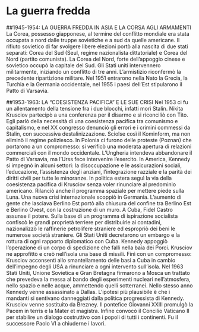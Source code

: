 # La guerra fredda

##1945-1954: LA GUERRA FREDDA IN ASIA E LA CORSA AGLI ARMAMENTI
La Corea, possesso giapponese, al termine del conflitto mondiale era stata occupata a nord dalle truppe sovietiche e a sud da quelle americane. Il rifiuto sovietico di far svolgere libere elezioni portò alla nascita di due stati separati: Corea del Sud (Seul, regime nazionalista dittatoriale) e Corea del Nord (partito comunista). La Corea del Nord, forte dell’appoggio cinese e sovietico occupò la capitale del Sud. Gli Stati uniti intervennero militarmente, iniziando un conflitto di tre anni. L’armistizio riconfermò la precedente ripartizione militare. Nel 1951 entrarono nella Nato la Grecia, la Turchia e la Germania occidentale, nel 1955 i paesi dell’Est stipularono il Patto di Varsavia.


##1953-1963: LA “COESISTENZA PACIFICA” E LE SUE CRISI
Nel 1953 ci fu un allentamento della tensione fra i due blocchi, infatti morì Stalin. Nikita Krusciov partecipò a una conferenza per il disarmo e si riconciliò con Tito. Egli parlò della necessità di una coesistenza pacifica tra comunismo e capitalismo, e nel XX congresso denunciò gli errori e i crimini commessi da Stalin, con successiva destalinizzazione. Sciolse così il Kominform, ma non eliminò il regime poliziesco. In Polonia ci furono delle proteste (Poznan) che portarono a un compromesso: si verificò una moderata apertura di relazioni commerciali con il mondo occidentale. L’Ungheria intendeva abbandonare il Patto di Varsavia, ma l’Urss fece intervenire l’esercito. In America, Kennedy si impegnò in alcuni settori: la disoccupazione e le assicurazioni sociali, l’educazione, l’assistenza degli anziani, l’integrazione razziale e la parità dei diritti civili per tutte le minoranze. In politica estera seguì la via della coesistenza pacifica di Krusciov senza voler rinunciare al predominio americano. Rilanciò anche il programma spaziale per mettere piede sulla Luna. Una nuova crisi internazionale scoppiò in Germania. L’aumento di gente che lasciava Berlino Est portò alla chiusura del confine tra Berlino Est e Berlino Ovest, con la costruzione di un muro. A Cuba, Fidel Castro assunse il potere. Sulla base di un programma di ispirazione socialista confiscò le grandi proprietà terriere per distribuirle ai contadini, nazionalizzò le raffinerie petrolifere straniere ed espropriò dei beni le numerose società straniere. Gli Stati Uniti decretarono un embargo e la rottura di ogni rapporto diplomatico con Cuba. Kennedy appoggiò l’operazione di un corpo di spedizione che fallì nella baia dei Porci. Krusciov ne approfittò e creò nell’isola una base di missili. Finì con un compromesso: Krusciov acconsentì allo smantellamento delle basi a Cuba in cambio dell’impegno degli USA a rinunciare a ogni intervento sull’isola. Nel 1963 Stati Uniti, Unione Sovietica e Gran Bretagna firmarono a Mosca un trattato che prevedeva la messa al bando degli esperimenti nucleari nell’atmosfera, nello spazio e nelle acque, ammettendo quelli sotterranei. Nello stesso anno Kennedy venne assassinato a Dallas. L’ipotesi più plausibile è che i mandanti si sentivano danneggiati dalla politica progressista di Kennedy. Krusciov venne sostituito da Brezney. Il pontefice Giovanni XXIII promulgò la Pacem in terris e la Mater et magistra. Infine convocò il Concilio Vaticano II per stabilire un dialogo costruttivo con i popoli di tutti i continenti. Fu il successore Paolo VI a chiuderne i lavori.
